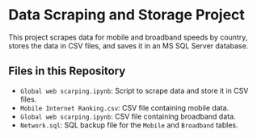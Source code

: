 # Data Scraping and Storage Project

This project scrapes data for mobile and broadband speeds by country, stores the data in CSV files, and saves it in an MS SQL Server database.

## Files in this Repository

- `Global web scarping.ipynb`: Script to scrape data and store it in CSV files.
- `Mobile Internet Ranking.csv`: CSV file containing mobile data.
- `Global web scarping.ipynb`: CSV file containing broadband data.
- `Network.sql`: SQL backup file for the `Mobile` and `Broadband` tables.
